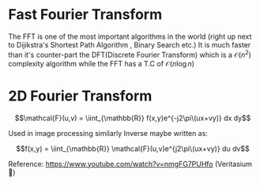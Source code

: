 # Fast Fourier Transform

The FFT is one of the most important algorithms in the world (right up next to Dijikstra's Shortest Path Algorithm , Binary Search etc.)
It is much faster than it's counter-part the DFT(Discrete Fourier Transform) which is a $\mathcal{O}(n^2)$ complexity algorithm while the FFT has a T.C of $\mathcal{O}(n\log{}n)$ 

# 2D Fourier Transform
$$\mathcal{F}(u,v) = \iint_{\mathbb{R}} f(x,y)e^{-j2\pi\(ux+vy)} dx dy$$

Used in image processing similarly Inverse maybe written as: 

$$f(x,y) = \iint_{\mathbb{R}} \mathcal{F}(u,v)e^{j2\pi\(ux+vy)} du dv$$

Reference: https://www.youtube.com/watch?v=nmgFG7PUHfo (Veritasium 🛐)
